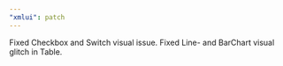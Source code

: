 ```yaml
---
"xmlui": patch
---
```


Fixed Checkbox and Switch visual issue. Fixed Line- and BarChart visual glitch in Table.
